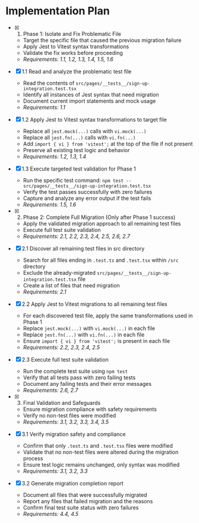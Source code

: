 # Implementation Plan

- [x] 1. Phase 1: Isolate and Fix Problematic File
  - Target the specific file that caused the previous migration failure
  - Apply Jest to Vitest syntax transformations
  - Validate the fix works before proceeding
  - _Requirements: 1.1, 1.2, 1.3, 1.4, 1.5, 1.6_

- [x] 1.1 Read and analyze the problematic test file
  - Read the contents of `src/pages/__tests__/sign-up-integration.test.tsx`
  - Identify all instances of Jest syntax that need migration
  - Document current import statements and mock usage
  - _Requirements: 1.1_

- [x] 1.2 Apply Jest to Vitest syntax transformations to target file
  - Replace all `jest.mock(...)` calls with `vi.mock(...)`
  - Replace all `jest.fn(...)` calls with `vi.fn(...)`
  - Add `import { vi } from 'vitest';` at the top of the file if not present
  - Preserve all existing test logic and behavior
  - _Requirements: 1.2, 1.3, 1.4_

- [x] 1.3 Execute targeted test validation for Phase 1
  - Run the specific test command: `npm test -- src/pages/__tests__/sign-up-integration.test.tsx`
  - Verify the test passes successfully with zero failures
  - Capture and analyze any error output if the test fails
  - _Requirements: 1.5, 1.6_

- [x] 2. Phase 2: Complete Full Migration (Only after Phase 1 success)
  - Apply the validated migration approach to all remaining test files
  - Execute full test suite validation
  - _Requirements: 2.1, 2.2, 2.3, 2.4, 2.5, 2.6, 2.7_

- [x] 2.1 Discover all remaining test files in src directory
  - Search for all files ending in `.test.ts` and `.test.tsx` within `/src` directory
  - Exclude the already-migrated `src/pages/__tests__/sign-up-integration.test.tsx` file
  - Create a list of files that need migration
  - _Requirements: 2.1_

- [x] 2.2 Apply Jest to Vitest migrations to all remaining test files
  - For each discovered test file, apply the same transformations used in Phase 1
  - Replace `jest.mock(...)` with `vi.mock(...)` in each file
  - Replace `jest.fn(...)` with `vi.fn(...)` in each file
  - Ensure `import { vi } from 'vitest';` is present in each file
  - _Requirements: 2.2, 2.3, 2.4, 2.5_

- [x] 2.3 Execute full test suite validation
  - Run the complete test suite using `npm test`
  - Verify that all tests pass with zero failing tests
  - Document any failing tests and their error messages
  - _Requirements: 2.6, 2.7_

- [x] 3. Final Validation and Safeguards
  - Ensure migration compliance with safety requirements
  - Verify no non-test files were modified
  - _Requirements: 3.1, 3.2, 3.3, 3.4, 3.5_

- [x] 3.1 Verify migration safety and compliance
  - Confirm that only `.test.ts` and `.test.tsx` files were modified
  - Validate that no non-test files were altered during the migration process
  - Ensure test logic remains unchanged, only syntax was modified
  - _Requirements: 3.1, 3.2, 3.3_

- [x] 3.2 Generate migration completion report
  - Document all files that were successfully migrated
  - Report any files that failed migration and the reasons
  - Confirm final test suite status with zero failures
  - _Requirements: 4.4, 4.5_